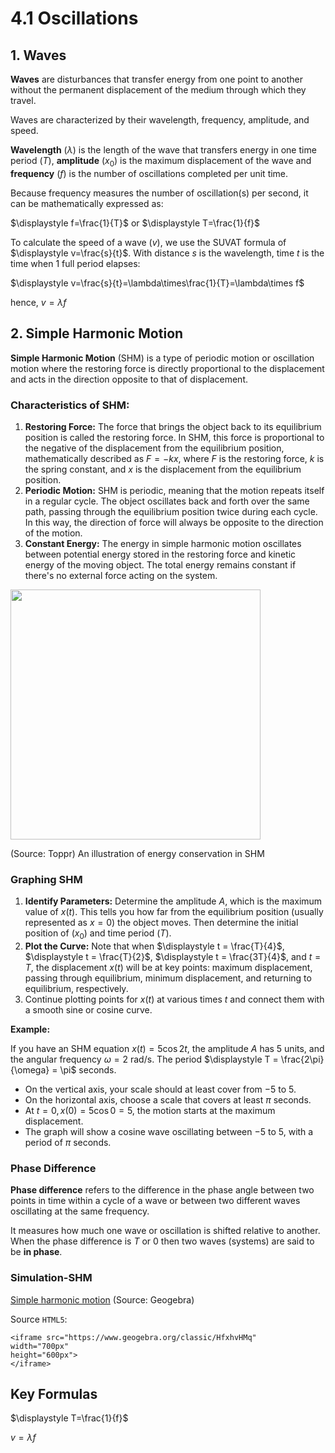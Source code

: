 # 4.1 Oscillations

## 1. Waves

**Waves** are disturbances that transfer energy from one point to another without the permanent displacement of the medium through which they travel. 

Waves are characterized by their wavelength, frequency, amplitude, and speed.

**Wavelength** ($\lambda$) is the length of the wave that transfers energy in one time period ($T$), **amplitude** ($x_0$) is the maximum displacement of the wave and **frequency** ($f$) is the number of oscillations completed per unit time.

Because frequency measures the number of oscillation(s) per second, it can be mathematically expressed as:

$\displaystyle f=\frac{1}{T}$ or $\displaystyle T=\frac{1}{f}$

To calculate the speed of a wave ($v$), we use the SUVAT formula of $\displaystyle v=\frac{s}{t}$. With distance $s$ is the wavelength, time $t$ is the time when 1 full period elapses:

$\displaystyle v=\frac{s}{t}=\lambda\times\frac{1}{T}=\lambda\times f$

hence, $v=\lambda f$

## 2. Simple Harmonic Motion

**Simple Harmonic Motion** (SHM) is a type of periodic motion or oscillation motion where the restoring force is directly proportional to the displacement and acts in the direction opposite to that of displacement.

### Characteristics of SHM:

1. **Restoring Force:** The force that brings the object back to its equilibrium position is called the restoring force. In SHM, this force is proportional to the negative of the displacement from the equilibrium position, mathematically described as $F = -kx$, where $F$ is the restoring force, $k$ is the spring constant, and $x$ is the displacement from the equilibrium position.
2. **Periodic Motion:** SHM is periodic, meaning that the motion repeats itself in a regular cycle. The object oscillates back and forth over the same path, passing through the equilibrium position twice during each cycle. In this way, the direction of force will always be opposite to the direction of the motion.
3. **Constant Energy:** The energy in simple harmonic motion oscillates between potential energy stored in the restoring force and kinetic energy of the moving object. The total energy remains constant if there's no external force acting on the system.

<img src="https://d1whtlypfis84e.cloudfront.net/guides/wp-content/uploads/2018/02/19170158/graph.gif" width="400" height="auto">

(Source: Toppr) An illustration of energy conservation in SHM

### Graphing SHM

1. **Identify Parameters:** Determine the amplitude $A$, which is the maximum value of $x(t)$. This tells you how far from the equilibrium position (usually represented as $x=0$) the object moves. Then determine the initial position of ($x_0$) and time period ($T$).
2. **Plot the Curve:** Note that when $\displaystyle t = \frac{T}{4}$, $\displaystyle t = \frac{T}{2}$, $\displaystyle t = \frac{3T}{4}$, and $\displaystyle t = T$, the displacement $x(t)$ will be at key points: maximum displacement, passing through equilibrium, minimum displacement, and returning to equilibrium, respectively.
3. Continue plotting points for $x(t)$ at various times $t$ and connect them with a smooth sine or cosine curve.

**Example:**

If you have an SHM equation $x(t) = 5 \cos{2t}$, the amplitude $A$ has $5$ units, and the angular frequency $\omega = 2 \text{ rad/s}$. The period $\displaystyle T = \frac{2\pi}{\omega} = \pi$ seconds.

- On the vertical axis, your scale should at least cover from $-5$ to $5$. 
- On the horizontal axis, choose a scale that covers at least $\pi$ seconds.
- At $t=0, x(0)=5\cos{0}=5,$ the motion starts at the maximum displacement.
- The graph will show a cosine wave oscillating between $-5$ to $5$, with a period of $\pi$ seconds.

### Phase Difference

**Phase difference** refers to the difference in the phase angle between two points in time within a cycle of a wave or between two different waves oscillating at the same frequency.

It measures how much one wave or oscillation is shifted relative to another. When the phase difference is $T$ or $0$ then two waves (systems) are said to be **in phase**.

### Simulation-SHM

[Simple harmonic motion](https://www.geogebra.org/classic/HfxhvHMq) (Source: Geogebra)

Source `HTML5`:

```HTML[]
<iframe src="https://www.geogebra.org/classic/HfxhvHMq"  
width="700px"  
height="600px">  
</iframe>
```

## Key Formulas

$\displaystyle T=\frac{1}{f}$

$v=\lambda f$
